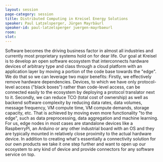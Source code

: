 ```yaml
---
layout: session
page-category: session
title: Distributed Computing in Kreisel Energy Solutions
speaker: Paul Latzelsperger, Jürgen Mayrbäurl
speaker-id: paul-latzelsperger juergen-mayrbaeurl
room: 
slot: 
---
```


Software becomes the driving business factor in almost all industries and currently most proprietary systems hold on for dear life. Our goal at Kreisel is to develop an open software ecosystem that interconnects hardware devices of arbitrary type and class through a cloud platform with an application layer by moving a portion of the code base towards the "edge". We do that so we can leverage two major benefits:
Firstly, we effectively remove hardware dependencies. Devices, to which we have only protocol-level access ("black boxes") rather than code-level access, can be connected easily to the ecosystem by deploying a protocol translator next to it.
Secondly, we can reduce TCO (total cost of ownership) as well as backend software complexity by reducing data rates, data volumes, message frequency, VM compute time, VM compute demands, storage capacity, etc. That is achieved by moving even more functionality "to the edge", such as data preprocessing, data aggregation and machine learning.
For us, edge nodes in most cases are standalone devices like a RaspberryPi, an Arduino or any other industrial board with an OS and they are typically mounted in relatively close proximity to the actual hardware device. In addition to creating what's essentially a connectivity solution for our own products we take it one step further and want to open up our ecosystem to any kind of device and provide connectors for any software service on top.